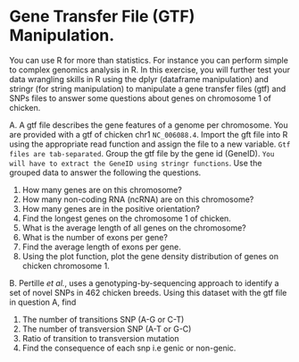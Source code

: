 # Gene Transfer File (GTF) Manipulation.
You can use R for more than statistics. For instance you can perform simple to complex genomics analysis in R. In this exercise, you will further test your data wrangling skills in R using the dplyr (dataframe manipulation) and stringr (for string manipulation) to manipulate a gene transfer files (gtf) and SNPs files to answer some questions about genes on chromosome 1 of chicken.


A. A gtf file describes the gene features of a genome per chromosome. You are provided with a gtf of chicken chr1 `NC_006088.4`. Import the gft file into R using the appropriate read function and assign the file to a new variable. `Gtf files are tab-separated`. Group the gtf file by the gene id (GeneID). `You will have to extract the GeneID using stringr functions`. Use the grouped data to answer the following the questions.
1. How many genes are on this chromosome?
2. How many non-coding RNA (ncRNA) are on this chromosome?
3. How many genes are in the positive orientation?
4. Find the longest genes on the chromosome 1 of chicken.
5. What is the average length of all genes on the chromosome?
6. What is the number of exons per gene?
7. Find the average length of exons per gene.
8. Using the plot function, plot the gene density distribution of genes on chicken chromosome 1.


B. Pertille _et al._, uses a genotyping-by-sequencing approach to identify a set of novel SNPs in 462 chicken breeds. Using this dataset with the gtf file in question A, find 
1. The number of transitions SNP (A-G or C-T) 
2. The number of transversion SNP (A-T or G-C)
3. Ratio of transition to transversion mutation
4. Find the consequence of each snp i.e genic or non-genic.
